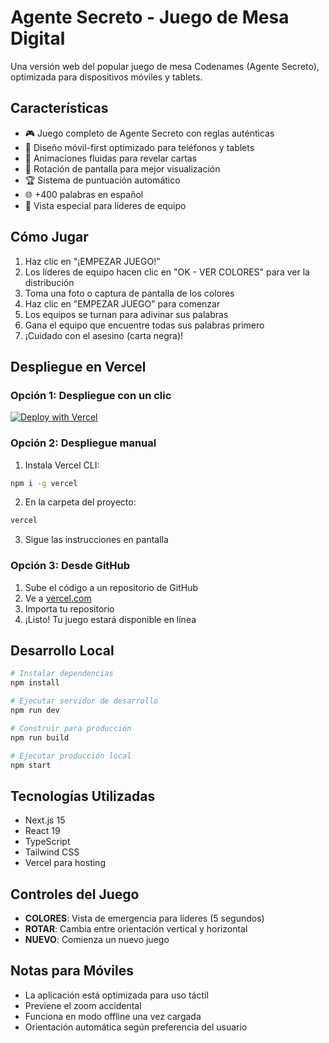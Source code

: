 # Agente Secreto - Juego de Mesa Digital

Una versión web del popular juego de mesa Codenames (Agente Secreto), optimizada para dispositivos móviles y tablets.

## Características

- 🎮 Juego completo de Agente Secreto con reglas auténticas
- 📱 Diseño móvil-first optimizado para teléfonos y tablets
- 🎨 Animaciones fluidas para revelar cartas
- 🔄 Rotación de pantalla para mejor visualización
- 🏆 Sistema de puntuación automático
- 🌐 +400 palabras en español
- 👥 Vista especial para líderes de equipo

## Cómo Jugar

1. Haz clic en "¡EMPEZAR JUEGO!"
2. Los líderes de equipo hacen clic en "OK - VER COLORES" para ver la distribución
3. Toma una foto o captura de pantalla de los colores
4. Haz clic en "EMPEZAR JUEGO" para comenzar
5. Los equipos se turnan para adivinar sus palabras
6. Gana el equipo que encuentre todas sus palabras primero
7. ¡Cuidado con el asesino (carta negra)!

## Despliegue en Vercel

### Opción 1: Despliegue con un clic
[![Deploy with Vercel](https://vercel.com/button)](https://vercel.com/new/clone?repository-url=https://github.com/tu-usuario/agente-secreto)

### Opción 2: Despliegue manual

1. Instala Vercel CLI:
```bash
npm i -g vercel
```

2. En la carpeta del proyecto:
```bash
vercel
```

3. Sigue las instrucciones en pantalla

### Opción 3: Desde GitHub

1. Sube el código a un repositorio de GitHub
2. Ve a [vercel.com](https://vercel.com)
3. Importa tu repositorio
4. ¡Listo! Tu juego estará disponible en línea

## Desarrollo Local

```bash
# Instalar dependencias
npm install

# Ejecutar servidor de desarrollo
npm run dev

# Construir para producción
npm run build

# Ejecutar producción local
npm start
```

## Tecnologías Utilizadas

- Next.js 15
- React 19
- TypeScript
- Tailwind CSS
- Vercel para hosting

## Controles del Juego

- **COLORES**: Vista de emergencia para líderes (5 segundos)
- **ROTAR**: Cambia entre orientación vertical y horizontal
- **NUEVO**: Comienza un nuevo juego

## Notas para Móviles

- La aplicación está optimizada para uso táctil
- Previene el zoom accidental
- Funciona en modo offline una vez cargada
- Orientación automática según preferencia del usuario
